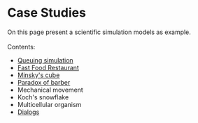 <h1 id="case_studies">Case Studies</h1>
On this page present a scientific simulation models as example.<br/><br/>
Contents:<br/>
<ul>
  <li><a href="case_studies/queue/queuing_theory">Queuing simulation</a></li>
  <li><a href="case_studies/fast_food/fast_food">Fast Food Restaurant</a></li>
  <li><a href="case_studies/minsky/minsky">Minsky's cube</a></li>
  <li><a href="case_studies/barber/barber">Paradox of barber</a></li>
  <li>Mechanical movement</li>
  <li>Koch's snowflake</li>
  <li>Multicellular organism</li>
  <li><a href="case_studies/dialogs">Dialogs</a></li>
</ul>

